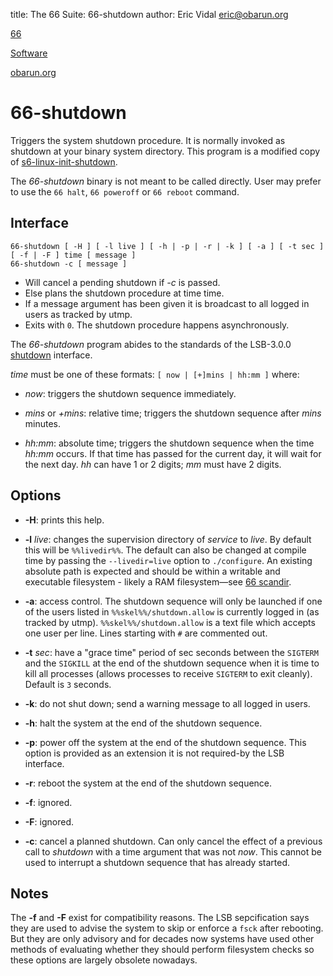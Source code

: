title: The 66 Suite: 66-shutdown
author: Eric Vidal <eric@obarun.org>

[66](index.html)

[Software](https://web.obarun.org/software)

[obarun.org](https://web.obarun.org)

# 66-shutdown

Triggers the system shutdown procedure. It is normally invoked as shutdown at your binary system directory. This program is a modified copy of [s6-linux-init-shutdown](https://skarnet.org/software/s6-linux-init/s6-linux-init-shutdown.html).

The *66-shutdown* binary is not meant to be called directly. User may prefer to use the `66 halt`, `66 poweroff` or `66 reboot` command.

## Interface

```
66-shutdown [ -H ] [ -l live ] [ -h | -p | -r | -k ] [ -a ] [ -t sec ] [ -f | -F ] time [ message ]
66-shutdown -c [ message ]
```

- Will cancel a pending shutdown if *-c* is passed.
- Else plans the shutdown procedure at time time.
- If a message argument has been given it is broadcast to all logged in users as tracked by utmp.
- Exits with `0`. The shutdown procedure happens asynchronously.

The *66-shutdown* program abides to the standards of the LSB-3.0.0 [shutdown](http://refspecs.linuxbase.org/LSB_3.0.0/LSB-PDA/LSB-PDA/shutdown.html) interface.

*time* must be one of these formats: `[ now | [+]mins | hh:mm ]` where:

- *now*: triggers the shutdown sequence immediately.

- *mins* or *+mins*: relative time; triggers the shutdown sequence after *mins* minutes.

- *hh:mm*: absolute time; triggers the shutdown sequence when the time *hh:mm* occurs. If that time has passed for the current day, it will wait for the next day. *hh* can have 1 or 2 digits; *mm* must have 2 digits.

## Options

- **-H**: prints this help.

- **-l** *live*: changes the supervision directory of *service* to *live*. By default this will be `%%livedir%%`. The default can also be changed at compile time by passing the `--livedir=live` option to `./configure`. An existing absolute path is expected and should be within a writable and executable filesystem - likely a RAM filesystem—see [66 scandir](scandir.html).

- **-a**: access control. The shutdown sequence will only be launched if one of the users listed in `%%skel%%/shutdown.allow` is currently logged in (as tracked by utmp). `%%skel%%/shutdown.allow` is a text file which accepts one user per line. Lines starting with `#` are commented out.

- **-t** *sec*: have a "grace time" period of sec seconds between the `SIGTERM` and the `SIGKILL` at the end of the shutdown sequence when it is time to kill all processes (allows processes to receive `SIGTERM` to exit cleanly). Default is `3` seconds.

- **-k**: do not shut down; send a warning message to all logged in users.

- **-h**: halt the system at the end of the shutdown sequence.

- **-p**: power off the system at the end of the shutdown sequence. This option is provided as an extension it is not required-by the LSB interface.

- **-r**: reboot the system at the end of the shutdown sequence.

- **-f**: ignored.

- **-F**: ignored.

- **-c**: cancel a planned shutdown. Can only cancel the effect of a previous call to *shutdown* with a time argument that was not *now*. This cannot be used to interrupt a shutdown sequence that has already started.

## Notes

The **-f** and **-F** exist for compatibility reasons. The LSB sepcification says they are used to advise the system to skip or enforce a `fsck` after rebooting. But they are only advisory and for decades now systems have used other methods of evaluating whether they should perform filesystem checks so these options are largely obsolete nowadays.
